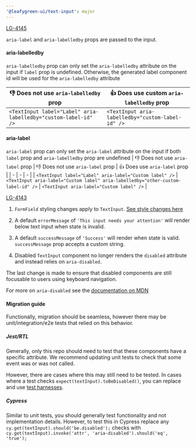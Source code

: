 ```yaml
---
'@leafygreen-ui/text-input': major
---
```


[LG-4145](https://jira.mongodb.org/browse/LG-4145)

`aria-label` and `aria-labelledby` props are passed to the input.

#### aria-labelledby
`aria-labelledby` prop can only set the `aria-labelledby` attribute on the input if `label` prop is undefined. Otherwise, the generated label component id will be used for the `aria-labelledby` attribute

| 👎 Does not use `aria-labelledby` prop | 👍 Does use custom `aria-labelledby` prop |
| - | - |
| `<TextInput label="Label" aria-labelledby="custom-label-id" />` | `<TextInput aria-labelledby="custom-label-id" />` |

#### aria-label
`aria-label` prop can only set the `aria-label` attribute on the input if both `label` prop and `aria-labelledby` prop are undefined
| 👎 Does not use `aria-label` prop | 👎 Does not use `aria-label` prop | 👍 Does use `aria-label` prop |
| - | - | - |
| `<TextInput label="Label" aria-label="Custom label" />` | `<TextInput aria-label="Custom label" aria-labelledby="other-custom-label-id" />` | `<TextInput aria-label="Custom label" />` |

[LG-4143](https://jira.mongodb.org/browse/LG-4143)

1. `FormField` styling changes apply to `TextInput`. [See style changes here](https://github.com/mongodb/leafygreen-ui/blob/main/packages/form-field/CHANGELOG.md#102)

2. A default `errorMessage` of `'This input needs your attention'` will render below text input when state is invalid.

3. A default `successMessage` of `'Success'` will render when state is valid. `successMessage` prop accepts a custom string.

4. Disabled `TextInput` component no longer renders the `disabled` attribute and instead relies on `aria-disabled`.

The last change is made to ensure that disabled components are still focusable to users using keyboard navigation.

For more on `aria-disabled` see the [documentation on MDN](https://developer.mozilla.org/en-US/docs/Web/Accessibility/ARIA/Attributes/aria-disabled)

#### Migration guide

Functionally, migration should be seamless, however there may be unit/integration/e2e tests that relied on this behavior.

##### Jest/RTL

Generally, only this repo should need to test that these components have a specific attribute. We recommend updating unit tests to check that some event was or was not called.

However, there are cases where this may still need to be tested. In cases where a test checks `expect(textInput).toBeDisabled()`, you can replace and use [test harnesses](https://github.com/mongodb/leafygreen-ui/blob/main/packages/text-input/README.md#test-harnesses).

##### Cypress

Similar to unit tests, you should generally test functionality and not implementation details. However, to test this in Cypress replace any `cy.get(textInput).should('be.disabled');` checks with `cy.get(textInput).invoke('attr', 'aria-disabled').should('eq', 'true');`

